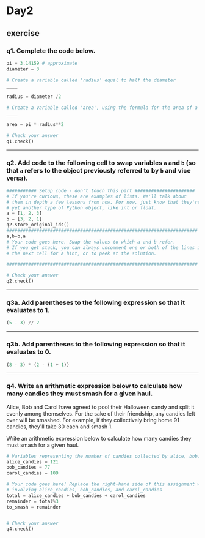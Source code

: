 # Day2

## exercise

### q1. Complete the code below. 

```python
pi = 3.14159 # approximate
diameter = 3

# Create a variable called 'radius' equal to half the diameter
____

radius = diameter /2

# Create a variable called 'area', using the formula for the area of a circle: pi times the radius squared
____

area = pi * radius**2

# Check your answer
q1.check()
```

---



### q2. Add code to the following cell to swap variables `a` and `b` (so that `a` refers to the object previously referred to by `b` and vice versa).

```python
########### Setup code - don't touch this part ######################
# If you're curious, these are examples of lists. We'll talk about 
# them in depth a few lessons from now. For now, just know that they're
# yet another type of Python object, like int or float.
a = [1, 2, 3]
b = [3, 2, 1]
q2.store_original_ids()
######################################################################
a,b=b,a
# Your code goes here. Swap the values to which a and b refer.
# If you get stuck, you can always uncomment one or both of the lines in
# the next cell for a hint, or to peek at the solution.

######################################################################

# Check your answer
q2.check()
```

---



### q3a. Add parentheses to the following expression so that it evaluates to 1.

```python
(5 - 3) // 2
```

---

### q3b. Add parentheses to the following expression so that it evaluates to 0.

```python
(8 - 3) * (2 - (1 + 1))
```



---

### q4. Write an arithmetic expression below to calculate how many candies they must smash for a given haul.

Alice, Bob and Carol have agreed to pool their Halloween candy and split it evenly among themselves.
For the sake of their friendship, any candies left over will be smashed. For example, if they collectively
bring home 91 candies, they'll take 30 each and smash 1.

Write an arithmetic expression below to calculate how many candies they must smash for a given haul.

```python
# Variables representing the number of candies collected by alice, bob, and carol
alice_candies = 121
bob_candies = 77
carol_candies = 109

# Your code goes here! Replace the right-hand side of this assignment with an expression
# involving alice_candies, bob_candies, and carol_candies
total = alice_candies + bob_candies + carol_candies
remainder = total%3
to_smash = remainder


# Check your answer
q4.check()
```



